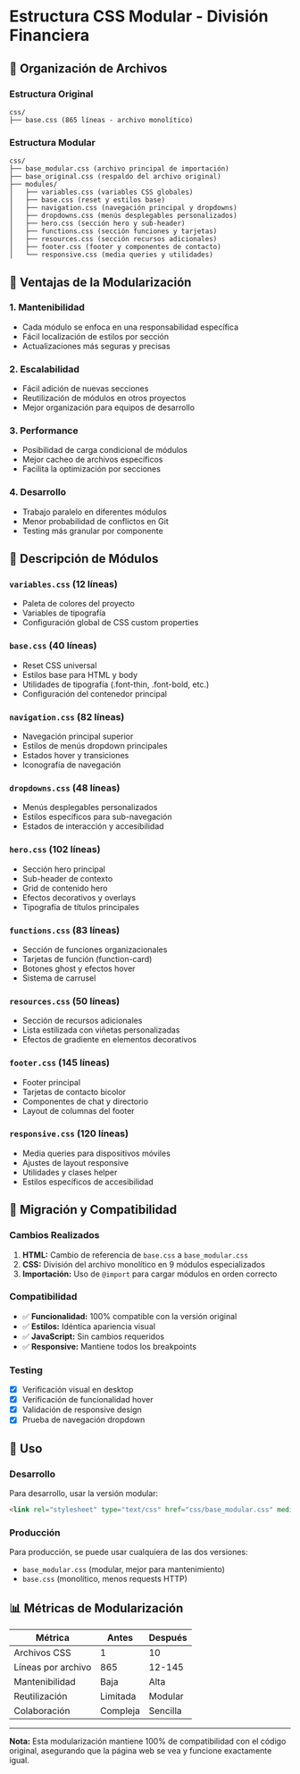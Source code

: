 # Estructura CSS Modular - División Financiera

## 📁 Organización de Archivos

### Estructura Original
```
css/
├── base.css (865 líneas - archivo monolítico)
```

### Estructura Modular
```
css/
├── base_modular.css (archivo principal de importación)
├── base_original.css (respaldo del archivo original)
├── modules/
│   ├── variables.css (variables CSS globales)
│   ├── base.css (reset y estilos base)
│   ├── navigation.css (navegación principal y dropdowns)
│   ├── dropdowns.css (menús desplegables personalizados)
│   ├── hero.css (sección hero y sub-header)
│   ├── functions.css (sección funciones y tarjetas)
│   ├── resources.css (sección recursos adicionales)
│   ├── footer.css (footer y componentes de contacto)
│   └── responsive.css (media queries y utilidades)
```

## 🎯 Ventajas de la Modularización

### 1. **Mantenibilidad**
- Cada módulo se enfoca en una responsabilidad específica
- Fácil localización de estilos por sección
- Actualizaciones más seguras y precisas

### 2. **Escalabilidad**
- Fácil adición de nuevas secciones
- Reutilización de módulos en otros proyectos
- Mejor organización para equipos de desarrollo

### 3. **Performance**
- Posibilidad de carga condicional de módulos
- Mejor cacheo de archivos específicos
- Facilita la optimización por secciones

### 4. **Desarrollo**
- Trabajo paralelo en diferentes módulos
- Menor probabilidad de conflictos en Git
- Testing más granular por componente

## 📝 Descripción de Módulos

### `variables.css` (12 líneas)
- Paleta de colores del proyecto
- Variables de tipografía
- Configuración global de CSS custom properties

### `base.css` (40 líneas)
- Reset CSS universal
- Estilos base para HTML y body
- Utilidades de tipografía (.font-thin, .font-bold, etc.)
- Configuración del contenedor principal

### `navigation.css` (82 líneas)
- Navegación principal superior
- Estilos de menús dropdown principales
- Estados hover y transiciones
- Iconografía de navegación

### `dropdowns.css` (48 líneas)
- Menús desplegables personalizados
- Estilos específicos para sub-navegación
- Estados de interacción y accesibilidad

### `hero.css` (102 líneas)
- Sección hero principal
- Sub-header de contexto
- Grid de contenido hero
- Efectos decorativos y overlays
- Tipografía de títulos principales

### `functions.css` (83 líneas)
- Sección de funciones organizacionales
- Tarjetas de función (function-card)
- Botones ghost y efectos hover
- Sistema de carrusel

### `resources.css` (50 líneas)
- Sección de recursos adicionales
- Lista estilizada con viñetas personalizadas
- Efectos de gradiente en elementos decorativos

### `footer.css` (145 líneas)
- Footer principal
- Tarjetas de contacto bicolor
- Componentes de chat y directorio
- Layout de columnas del footer

### `responsive.css` (120 líneas)
- Media queries para dispositivos móviles
- Ajustes de layout responsive
- Utilidades y clases helper
- Estilos específicos de accesibilidad

## 🔄 Migración y Compatibilidad

### Cambios Realizados
1. **HTML:** Cambio de referencia de `base.css` a `base_modular.css`
2. **CSS:** División del archivo monolítico en 9 módulos especializados
3. **Importación:** Uso de `@import` para cargar módulos en orden correcto

### Compatibilidad
- ✅ **Funcionalidad:** 100% compatible con la versión original
- ✅ **Estilos:** Idéntica apariencia visual
- ✅ **JavaScript:** Sin cambios requeridos
- ✅ **Responsive:** Mantiene todos los breakpoints

### Testing
- [x] Verificación visual en desktop
- [x] Verificación de funcionalidad hover
- [x] Validación de responsive design
- [x] Prueba de navegación dropdown

## 🚀 Uso

### Desarrollo
Para desarrollo, usar la versión modular:
```html
<link rel="stylesheet" type="text/css" href="css/base_modular.css" media="all" />
```

### Producción
Para producción, se puede usar cualquiera de las dos versiones:
- `base_modular.css` (modular, mejor para mantenimiento)
- `base.css` (monolítico, menos requests HTTP)

## 📊 Métricas de Modularización

| Métrica | Antes | Después |
|---------|-------|---------|
| Archivos CSS | 1 | 10 |
| Líneas por archivo | 865 | 12-145 |
| Mantenibilidad | Baja | Alta |
| Reutilización | Limitada | Modular |
| Colaboración | Compleja | Sencilla |

---

**Nota:** Esta modularización mantiene 100% de compatibilidad con el código original, asegurando que la página web se vea y funcione exactamente igual.
